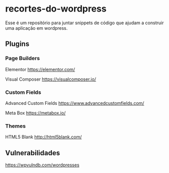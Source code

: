 # recortes-do-wordpress

Esse é um repositório para juntar snippets de código que ajudam a construir uma aplicação em wordpress.

## Plugins

### Page Builders

Elementor
https://elementor.com/

Visual Composer
https://visualcomposer.io/

### Custom Fields

Advanced Custom Fields
https://www.advancedcustomfields.com/

Meta Box
https://metabox.io/

### Themes

HTML5 Blank
http://html5blank.com/


## Vulnerabilidades

https://wpvulndb.com/wordpresses
